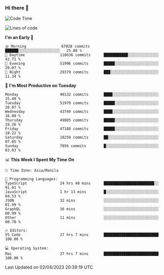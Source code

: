 ### Hi there 👋

<!--START_SECTION:waka-->
![Code Time](http://img.shields.io/badge/Code%20Time-3%2C800%20hrs%2017%20mins-blue)

![Lines of code](https://img.shields.io/badge/From%20Hello%20World%20I%27ve%20Written-101.8%20million%20lines%20of%20code-blue)

**I'm an Early 🐤** 

```text
🌞 Morning                67028 commits       ██████░░░░░░░░░░░░░░░░░░░   25.88 % 
🌆 Daytime                110636 commits      ███████████░░░░░░░░░░░░░░   42.71 % 
🌃 Evening                51996 commits       █████░░░░░░░░░░░░░░░░░░░░   20.07 % 
🌙 Night                  29379 commits       ███░░░░░░░░░░░░░░░░░░░░░░   11.34 % 
```
📅 **I'm Most Productive on Tuesday** 

```text
Monday                   40132 commits       ████░░░░░░░░░░░░░░░░░░░░░   15.49 % 
Tuesday                  51979 commits       █████░░░░░░░░░░░░░░░░░░░░   20.07 % 
Wednesday                43749 commits       ████░░░░░░░░░░░░░░░░░░░░░   16.89 % 
Thursday                 49885 commits       █████░░░░░░░░░░░░░░░░░░░░   19.26 % 
Friday                   47188 commits       █████░░░░░░░░░░░░░░░░░░░░   18.22 % 
Saturday                 18250 commits       ██░░░░░░░░░░░░░░░░░░░░░░░   07.05 % 
Sunday                   7856 commits        █░░░░░░░░░░░░░░░░░░░░░░░░   03.03 % 
```


📊 **This Week I Spent My Time On** 

```text
🕑︎ Time Zone: Asia/Manila

💬 Programming Languages: 
TypeScript               24 hrs 40 mins      ███████████████████████░░   91.01 % 
JavaScript               1 hr 13 mins        █░░░░░░░░░░░░░░░░░░░░░░░░   04.53 % 
JSON                     32 mins             ░░░░░░░░░░░░░░░░░░░░░░░░░   01.99 % 
GraphQL                  16 mins             ░░░░░░░░░░░░░░░░░░░░░░░░░   00.99 % 
Other                    11 mins             ░░░░░░░░░░░░░░░░░░░░░░░░░   00.70 % 

🔥 Editors: 
VS Code                  27 hrs 7 mins       █████████████████████████   100.00 % 

💻 Operating System: 
Mac                      27 hrs 7 mins       █████████████████████████   100.00 % 
```


 Last Updated on 02/04/2023 20:39:19 UTC
<!--END_SECTION:waka-->


<!--
**rad182/rad182** is a ✨ _special_ ✨ repository because its `README.md` (this file) appears on your GitHub profile.

Here are some ideas to get you started:

- 🔭 I’m currently working on ...
- 🌱 I’m currently learning ...
- 👯 I’m looking to collaborate on ...
- 🤔 I’m looking for help with ...
- 💬 Ask me about ...
- 📫 How to reach me: ...
- 😄 Pronouns: ...
- ⚡ Fun fact: ...
-->
